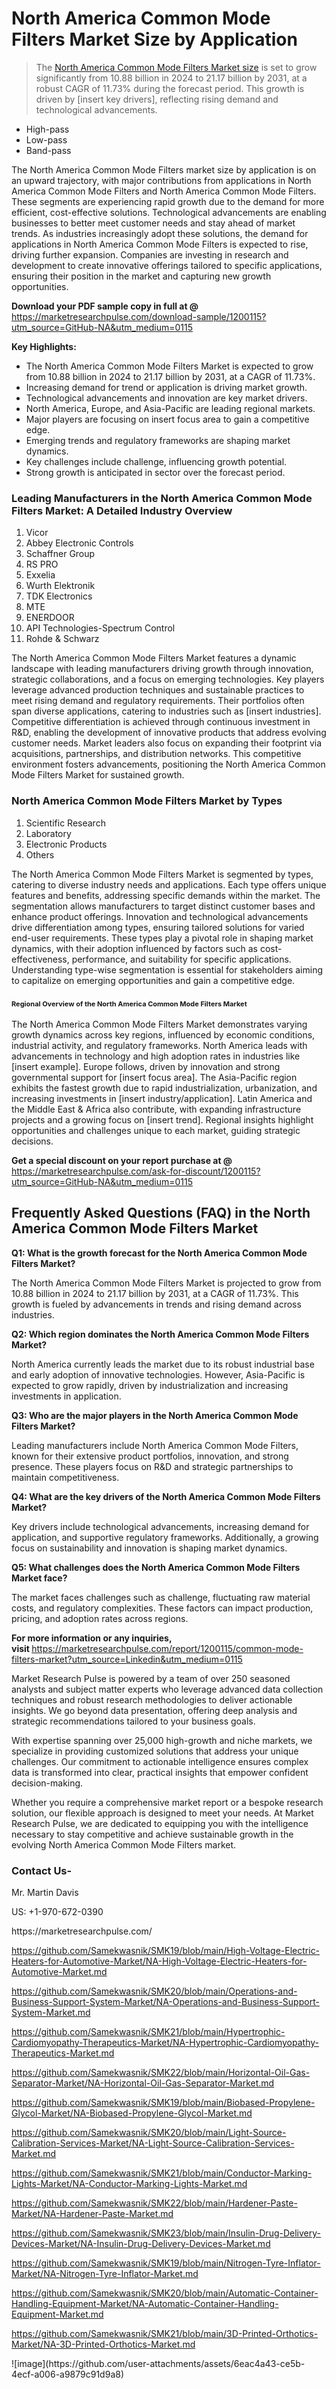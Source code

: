 <h1>North America Common Mode Filters Market&nbsp;Size by Application</h1><blockquote><p>The <a href="https://marketresearchpulse.com/download-sample/1200115?utm_source=GitHub-NA&amp;utm_medium=0115">North America Common Mode Filters Market size</a> is set to grow significantly from 10.88 billion in 2024 to 21.17 billion by 2031, at a robust CAGR of 11.73% during the forecast period. This growth is driven by [insert key drivers], reflecting rising demand and technological advancements.</p></blockquote><ul><li>High-pass<li> Low-pass<li> Band-pass</li></ul><p>The North America Common Mode Filters market size by application is on an upward trajectory, with major contributions from applications in North America Common Mode Filters and North America Common Mode Filters. These segments are experiencing rapid growth due to the demand for more efficient, cost-effective solutions. Technological advancements are enabling businesses to better meet customer needs and stay ahead of market trends. As industries increasingly adopt these solutions, the demand for applications in North America Common Mode Filters is expected to rise, driving further expansion. Companies are investing in research and development to create innovative offerings tailored to specific applications, ensuring their position in the market and capturing new growth opportunities.</p><p><strong>Download your PDF sample copy in full at @ </strong><a href="https://marketresearchpulse.com/download-sample/1200115?utm_source=GitHub-NA&amp;utm_medium=0115">https://marketresearchpulse.com/download-sample/1200115?utm_source=GitHub-NA&amp;utm_medium=0115</a></p><p><strong>Key Highlights: </strong></p><ul><li>The North America Common Mode Filters Market is expected to grow from 10.88 billion in 2024 to 21.17 billion by 2031, at a CAGR of 11.73%.</li><li>Increasing demand for trend or application is driving market growth.</li><li>Technological advancements and innovation are key market drivers.</li><li>North America, Europe, and Asia-Pacific are leading regional markets.</li><li>Major players are focusing on insert focus area to gain a competitive edge.</li><li>Emerging trends and regulatory frameworks are shaping market dynamics.</li><li>Key challenges include challenge, influencing growth potential.</li><li>Strong growth is anticipated in sector over the forecast period.</li></ul><h3>Leading Manufacturers in the North America Common Mode Filters Market: A Detailed Industry Overview</h3><ol><li>Vicor</li><li>Abbey Electronic Controls</li><li>Schaffner Group</li><li>RS PRO</li><li>Exxelia</li><li>Wurth Elektronik</li><li>TDK Electronics</li><li>MTE</li><li>ENERDOOR</li><li>API Technologies-Spectrum Control</li><li>Rohde & Schwarz</li></ol><div class="flex max-w-full flex-col flex-grow"><div class="min-h-8 text-message flex w-full flex-col items-end gap-2 whitespace-normal break-words [.text-message+&amp;]:mt-5" dir="auto" data-message-author-role="assistant" data-message-id="fd8432e4-4910-450d-b182-61b7bfb0a01f" data-message-model-slug="gpt-4o"><div class="flex w-full flex-col gap-1 empty:hidden first:pt-[3px]"><div class="markdown prose w-full break-words dark:prose-invert light"><p>The North America Common Mode Filters Market features a dynamic landscape with leading manufacturers driving growth through innovation, strategic collaborations, and a focus on emerging technologies. Key players leverage advanced production techniques and sustainable practices to meet rising demand and regulatory requirements. Their portfolios often span diverse applications, catering to industries such as [insert industries]. Competitive differentiation is achieved through continuous investment in R&amp;D, enabling the development of innovative products that address evolving customer needs. Market leaders also focus on expanding their footprint via acquisitions, partnerships, and distribution networks. This competitive environment fosters advancements, positioning the North America Common Mode Filters Market for sustained growth.</p></div></div></div></div><h3>North America Common Mode Filters Market by Types</h3><ol><li>Scientific Research<li> Laboratory<li> Electronic Products<li> Others</li></ol><div class="flex max-w-full flex-col flex-grow"><div class="min-h-8 text-message flex w-full flex-col items-end gap-2 whitespace-normal break-words [.text-message+&amp;]:mt-5" dir="auto" data-message-author-role="assistant" data-message-id="084470be-0bb7-4664-bddf-5156b4f41249" data-message-model-slug="gpt-4o-mini"><div class="flex w-full flex-col gap-1 empty:hidden first:pt-[3px]"><div class="markdown prose w-full break-words dark:prose-invert light"><p>The North America Common Mode Filters Market is segmented by types, catering to diverse industry needs and applications. Each type offers unique features and benefits, addressing specific demands within the market. The segmentation allows manufacturers to target distinct customer bases and enhance product offerings. Innovation and technological advancements drive differentiation among types, ensuring tailored solutions for varied end-user requirements. These types play a pivotal role in shaping market dynamics, with their adoption influenced by factors such as cost-effectiveness, performance, and suitability for specific applications. Understanding type-wise segmentation is essential for stakeholders aiming to capitalize on emerging opportunities and gain a competitive edge.</p></div></div></div></div><h3><span style="font-size: 11px;">Regional Overview of the North America Common Mode Filters Market</span></h3><div class="flex max-w-full flex-col flex-grow"><div class="min-h-8 text-message flex w-full flex-col items-end gap-2 whitespace-normal break-words [.text-message+&amp;]:mt-5" dir="auto" data-message-author-role="assistant" data-message-id="e9038762-ce64-4e30-91c9-9bd413514231" data-message-model-slug="gpt-4o-mini"><div class="flex w-full flex-col gap-1 empty:hidden first:pt-[3px]"><div class="markdown prose w-full break-words dark:prose-invert light"><p>The North America Common Mode Filters Market demonstrates varying growth dynamics across key regions, influenced by economic conditions, industrial activity, and regulatory frameworks. North America leads with advancements in technology and high adoption rates in industries like [insert example]. Europe follows, driven by innovation and strong governmental support for [insert focus area]. The Asia-Pacific region exhibits the fastest growth due to rapid industrialization, urbanization, and increasing investments in [insert industry/application]. Latin America and the Middle East &amp; Africa also contribute, with expanding infrastructure projects and a growing focus on [insert trend]. Regional insights highlight opportunities and challenges unique to each market, guiding strategic decisions.</p></div></div></div></div><p><strong>Get a special discount on your report purchase at @ </strong><a href="https://marketresearchpulse.com/ask-for-discount/1200115?utm_source=GitHub-NA&amp;utm_medium=0115">https://marketresearchpulse.com/ask-for-discount/1200115?utm_source=GitHub-NA&amp;utm_medium=0115</a></p><h2>Frequently Asked Questions (FAQ) in the North America Common Mode Filters Market</h2><p><strong>Q1: What is the growth forecast for the North America Common Mode Filters Market?</strong></p><p>The North America Common Mode Filters Market is projected to grow from 10.88 billion in 2024 to 21.17 billion by 2031, at a CAGR of 11.73%. This growth is fueled by advancements in trends and rising demand across industries.</p><p><strong>Q2: Which region dominates the North America Common Mode Filters Market?</strong></p><p>North America currently leads the market due to its robust industrial base and early adoption of innovative technologies. However, Asia-Pacific is expected to grow rapidly, driven by industrialization and increasing investments in application.</p><p><strong>Q3: Who are the major players in the North America Common Mode Filters Market?</strong></p><p>Leading manufacturers include North America Common Mode Filters, known for their extensive product portfolios, innovation, and strong presence. These players focus on R&amp;D and strategic partnerships to maintain competitiveness.</p><p><strong>Q4: What are the key drivers of the North America Common Mode Filters Market?</strong></p><p>Key drivers include technological advancements, increasing demand for application, and supportive regulatory frameworks. Additionally, a growing focus on sustainability and innovation is shaping market dynamics.</p><p><strong>Q5: What challenges does the North America Common Mode Filters Market face?</strong></p><p>The market faces challenges such as challenge, fluctuating raw material costs, and regulatory complexities. These factors can impact production, pricing, and adoption rates across regions.</p><p><strong>For more information or any inquiries, visit&nbsp;</strong><a href="https://marketresearchpulse.com/report/1200115/common-mode-filters-market?utm_source=Linkedin&utm_medium=0115">https://marketresearchpulse.com/report/1200115/common-mode-filters-market?utm_source=Linkedin&utm_medium=0115</a></p><p>Market Research Pulse is powered by a team of over 250 seasoned analysts and subject matter experts who leverage advanced data collection techniques and robust research methodologies to deliver actionable insights. We go beyond data presentation, offering deep analysis and strategic recommendations tailored to your business goals.</p><p>With expertise spanning over 25,000 high-growth and niche markets, we specialize in providing customized solutions that address your unique challenges. Our commitment to actionable intelligence ensures complex data is transformed into clear, practical insights that empower confident decision-making.</p><p>Whether you require a comprehensive market report or a bespoke research solution, our flexible approach is designed to meet your needs. At Market Research Pulse, we are dedicated to equipping you with the intelligence necessary to stay competitive and achieve sustainable growth in the evolving North America Common Mode Filters market.</p><h3><strong>Contact Us-</strong></h3><p>Mr. Martin Davis</p><p>US: +1-970-672-0390</p><p>https://marketresearchpulse.com/</p><p><a href="https://github.com/Samekwasnik/SMK19/blob/main/High-Voltage-Electric-Heaters-for-Automotive-Market/NA-High-Voltage-Electric-Heaters-for-Automotive-Market.md">https://github.com/Samekwasnik/SMK19/blob/main/High-Voltage-Electric-Heaters-for-Automotive-Market/NA-High-Voltage-Electric-Heaters-for-Automotive-Market.md</a></p><p><a href="https://github.com/Samekwasnik/SMK20/blob/main/Operations-and-Business-Support-System-Market/NA-Operations-and-Business-Support-System-Market.md">https://github.com/Samekwasnik/SMK20/blob/main/Operations-and-Business-Support-System-Market/NA-Operations-and-Business-Support-System-Market.md</a></p><p><a href="https://github.com/Samekwasnik/SMK21/blob/main/Hypertrophic-Cardiomyopathy-Therapeutics-Market/NA-Hypertrophic-Cardiomyopathy-Therapeutics-Market.md">https://github.com/Samekwasnik/SMK21/blob/main/Hypertrophic-Cardiomyopathy-Therapeutics-Market/NA-Hypertrophic-Cardiomyopathy-Therapeutics-Market.md</a></p><p><a href="https://github.com/Samekwasnik/SMK22/blob/main/Horizontal-Oil-Gas-Separator-Market/NA-Horizontal-Oil-Gas-Separator-Market.md">https://github.com/Samekwasnik/SMK22/blob/main/Horizontal-Oil-Gas-Separator-Market/NA-Horizontal-Oil-Gas-Separator-Market.md</a></p><p><a href="https://github.com/Samekwasnik/SMK19/blob/main/Biobased-Propylene-Glycol-Market/NA-Biobased-Propylene-Glycol-Market.md">https://github.com/Samekwasnik/SMK19/blob/main/Biobased-Propylene-Glycol-Market/NA-Biobased-Propylene-Glycol-Market.md</a></p><p><a href="https://github.com/Samekwasnik/SMK20/blob/main/Light-Source-Calibration-Services-Market/NA-Light-Source-Calibration-Services-Market.md">https://github.com/Samekwasnik/SMK20/blob/main/Light-Source-Calibration-Services-Market/NA-Light-Source-Calibration-Services-Market.md</a></p><p><a href="https://github.com/Samekwasnik/SMK21/blob/main/Conductor-Marking-Lights-Market/NA-Conductor-Marking-Lights-Market.md">https://github.com/Samekwasnik/SMK21/blob/main/Conductor-Marking-Lights-Market/NA-Conductor-Marking-Lights-Market.md</a></p><p><a href="https://github.com/Samekwasnik/SMK22/blob/main/Hardener-Paste-Market/NA-Hardener-Paste-Market.md">https://github.com/Samekwasnik/SMK22/blob/main/Hardener-Paste-Market/NA-Hardener-Paste-Market.md</a></p><p><a href="https://github.com/Samekwasnik/SMK23/blob/main/Insulin-Drug-Delivery-Devices-Market/NA-Insulin-Drug-Delivery-Devices-Market.md">https://github.com/Samekwasnik/SMK23/blob/main/Insulin-Drug-Delivery-Devices-Market/NA-Insulin-Drug-Delivery-Devices-Market.md</a></p><p><a href="https://github.com/Samekwasnik/SMK19/blob/main/Nitrogen-Tyre-Inflator-Market/NA-Nitrogen-Tyre-Inflator-Market.md">https://github.com/Samekwasnik/SMK19/blob/main/Nitrogen-Tyre-Inflator-Market/NA-Nitrogen-Tyre-Inflator-Market.md</a></p><p><a href="https://github.com/Samekwasnik/SMK20/blob/main/Automatic-Container-Handling-Equipment-Market/NA-Automatic-Container-Handling-Equipment-Market.md">https://github.com/Samekwasnik/SMK20/blob/main/Automatic-Container-Handling-Equipment-Market/NA-Automatic-Container-Handling-Equipment-Market.md</a></p><p><a href="https://github.com/Samekwasnik/SMK21/blob/main/3D-Printed-Orthotics-Market/NA-3D-Printed-Orthotics-Market.md">https://github.com/Samekwasnik/SMK21/blob/main/3D-Printed-Orthotics-Market/NA-3D-Printed-Orthotics-Market.md</a></p>
![image](https://github.com/user-attachments/assets/6eac4a43-ce5b-4ecf-a006-a9879c91d9a8)
